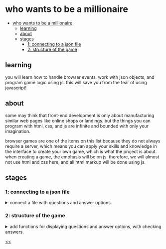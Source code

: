 # who wants to be a millionaire

- [who wants to be a millionaire](#who-wants-to-be-a-millionaire)
  - [learning](#learning)
  - [about](#about)
  - [stages](#stages)
    - [1: connecting to a json file](#1-connecting-to-a-json-file)
    - [2: structure of the game](#2-structure-of-the-game)

## learning
you will learn how to handle browser events, work with json objects, and program game logic using js. this will save you from the fear of using javascript!

## about
some may think that front-end development is only about manufacturing similar web pages like online shops or landings. but the things you can program with html, css, and js are infinite and bounded with only your imagination. 

browser games are one of the items on this list because they do not always require a server, which means you can apply your skills and knowledge in the interface to create your own game, which is what the project is about. when creating a game, the emphasis will be on js. therefore, we will almost not use html and css here, and all html markup will be done using js.

## stages
### 1: connecting to a json file
<details>
<summary>connect a file with questions and answer options.</summary>

#### 1.0 theory
`fetch` is the method for sending a network request to the server, so you can both get and send data.

the `fetch(url, options)` function takes two parameters:
- the url to make the request to;
- `options` (optional) is a configuration object where you can configure the `request` method, request body, headers, and so on.

the result of the `fetch()` call will be a promise, which contains a special response object. this object has two important fields:
- `ok` accepts the true or false status and reports the success of the request;
- the `json` method; once is called, it returns the result of the request in the form of json.

but when accessing a local file via `fetch`, there may be a problem with the same origin policy, which prohibits making requests to resources located in another domain.

in most browsers, such requests to local files are not allowed by default, which may cause a cors (cross-origin resource sharing) error. to work around this problem, you can use a local server, such as an `http-server`, which will allow you to run files on the local host and bypass the cors policy.

to install:
`npm install -g http-server`
starting from the directory where the html file is located:
`http-server --cors`
url becomes as follows:
`const url = 'http://127.0.0.1:8080/question.json';`

>make sure you're running the local server while running the checks for the project. you should run the local server in the directory where the html file is located and it's important that you use the above url.

#### 1.1 description
welcome to the first stage! in this stage, you need to get the file's contents by reference.

notice the json file in the project folder. you will use the json file named `question.json`.

this stage is simple, but very important since the file contains questions and various answers, among which one is correct. all the content will be used for our game to display information on the screen.

questions and answers will be displayed on the page, but don't worry, it's only in this stage, to check out if the json file is connected. then you should clear the page.

#### 1.2 objectives
as a result of the stage, you should have a `game()` function that accepts a url with a json file. at the output on the page in the block with `id=container`, there should be an array with questions, answers, and the correct answer.

#### 1.3 examples

![game demo](./s01.png)

</details>

### 2: structure of the game
<details>
<summary>add functions for displaying questions and answer options, with checking answers.</summary>

#### 2.1 description
the second stage is where you develop the game logic. as you have already noticed, questions and answers are stored as objects. objects allow you to group data (for example, variables) into a single object that is easy to use. thus, the question, possible answers, and one correct answer will be part of one object. for the convenience of displaying an object, it is better to use a list. this object will be randomly selected and displayed on the screen. beware, no more than 15 questions.

we will also check the answer for correctness. when you click on the answer, we check whether it is correct. if yes, then proceed to the next question. otherwise, we display a message about the loss. to check whether the answer provided by the user is correct, you should simply compare it with the field of a specific object.

there is a recommendation on how to switch levels. only a few things can happen at one level, so it's worth trying conditional operators to make everything work. if this answer is correct, the level increases, and the next iteration begins. otherwise, the game ends.

for the convenience of reading the code, create a separate function for each action (for example, the output of questions, checking the answer, etc.).

>do not forget that in order for the code to work correctly and the tests to pass, it is necessary to use a local server:
>`http-server --cors`

#### 2.2 objectives
this stage is probably the toughest, but the most interesting. in the output, you should have:
- function for the output of questions and answer options;
- function to check the user's response.

get the answer the user sent by clicking on one of the answers and check whether it's correct or not;
```javascript
let checktheanswer = () => {
  useranswer === correctanswer ? continue : break;
}
```

- switch levels depending on the given answers;
- output no more than 15 questions.

```javascript
let questionnumber = 0;

let outputrandomquestions = () => {
  let dataquestion = datajson[random];

  if (questionnumber < 15) {
	questionnumber++;
	...
  }
}
```

#### 2.3 examples

![stage 2 demo](./s02.gif)

</details>

[<<](https://github.com/eucarizan/front-end/blob/main/README.md)
<!--
:%s/\(Sample \(Input\|Output\) \d:\)\n\(.*\)/```\r\r**\1**\r```\3/gc

### 0: 
<details>
<summary></summary>

#### 0.1 description

#### 0.2 objectives

#### 0.3 examples

![demo](./demo.png)

</details>
-->

